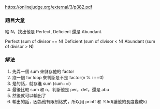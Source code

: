 https://onlinejudge.org/external/3/p382.pdf

### 題目大意
給 N，找出他是 Perfect, Deficient 還是 Abundant.

Perfect (sum of divisor == N)
Deficient (sum of divisor < N)
Abundant (sum of divisor > N)

### 解法
1. 先弄一個 sum 來儲存他的 factor
2. 跑一個 for loop 來判斷是不是 factor(n % i ==0)
3. 是的話，就存進 sum (sum+=i)
4. 最後比較 sum 和 n，判斷他是 per，def，還是 abu
5. 然後就可以輸出了
6. 輸出的話，因為他有限制格式，所以用 printf 和 %5d(讓他的長度變成5)